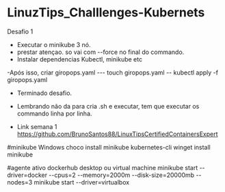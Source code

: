 # LinuzTips_Challlenges-Kubernets
Desafio 1
- Executar o minikube 3 nó.
- prestar atençao. so vai com  --force no final do commando.
- Instalar dependencias Kubectl, minikube etc

-Após isso, criar giropops.yaml --- touch giropops.yaml
 -- kubectl apply -f giropops.yaml
 
- Terminado desafio.

* Lembrando não da para cria .sh e executar, tem que executar os commando linha por linha.

* Link semana 1 https://github.com/BrunoSantos88/LinuxTipsCertifiedContainersExpert


#minikube Windows
choco install minikube kubernetes-cli
winget install minikube

#agente ativo dockerhub desktop ou virtual machine
minikube start --driver=docker --cpus=2 --memory=2000m --disk-size=20000mb --nodes=3
minikube start --driver=virtualbox
